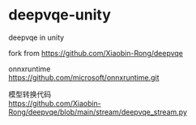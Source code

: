 # deepvqe-unity  
deepvqe in unity  

fork from https://github.com/Xiaobin-Rong/deepvqe  

onnxruntime  
https://github.com/microsoft/onnxruntime.git  

模型转换代码  
https://github.com/Xiaobin-Rong/deepvqe/blob/main/stream/deepvqe_stream.py  
